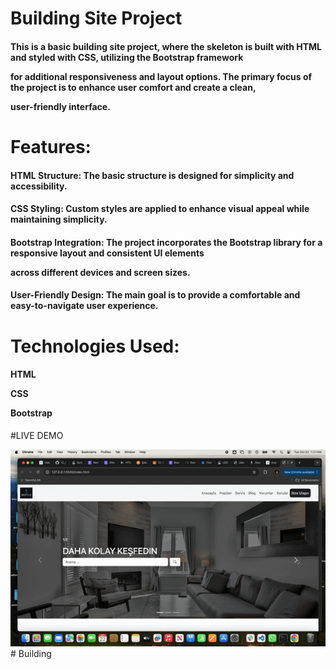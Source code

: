 # Building Site Project

<h4>This is a basic building site project, where the skeleton is built with HTML and styled with CSS, utilizing the Bootstrap framework


for additional responsiveness and layout options. The primary focus of the project is to enhance user comfort and create a clean, 


user-friendly interface.</h4>

<h1>Features:</h1>

<h4><b>HTML Structure:</b>  The basic structure is designed for simplicity and accessibility.</h4>


<h4><b>CSS Styling:</b>  Custom styles are applied to enhance visual appeal while maintaining simplicity.</h4>


<h4><b>Bootstrap Integration:</b>  The project incorporates the Bootstrap library for a responsive layout and consistent UI elements 

across different devices and screen sizes.</h4>

<h4><b>User-Friendly Design:</b>  The main goal is to provide a comfortable and easy-to-navigate user experience.</h4>

<h1>Technologies Used:</h1>


<h4>
HTML

CSS

Bootstrap
</h4>

#LIVE DEMO

![](building.gif)# Building

